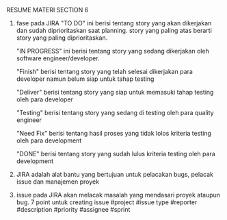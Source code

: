 RESUME MATERI SECTION 6

1. fase pada JIRA
    "TO DO" ini berisi tentang story yang akan dikerjakan dan sudah diprioritaskan saat planning. 
    story yang paling atas berarti story yang paling diprioritaskan.

    "IN PROGRESS" ini berisi tentang story yang sedang dikerjakan oleh software engineer/developer. 

    "Finish" berisi tentang story yang telah selesai dikerjakan para developer namun belum siap untuk 
    tahap testing

    "Deliver" berisi tentang story yang siap untuk memasuki tahap testing oleh para developer

    "Testing" berisi tentang story yang sedang di testing oleh para quality engineer

    "Need Fix" berisi tentang hasil proses yang tidak lolos kriteria testing oleh para development

    "DONE" berisi tentang story yang sudah lulus kriteria testing oleh para development

2. JIRA adalah alat bantu yang bertujuan untuk pelacakan bugs, pelacak issue dan manajemen proyek

3. issue pada JIRA akan melacak masalah yang mendasari proyek ataupun bug. 7 point untuk creating issue
    #project
    #issue type
    #reporter
    #description
    #priority
    #assignee
    #sprint